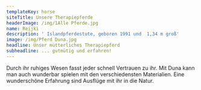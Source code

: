 ```yaml
---
templateKey: horse
siteTitle: Unsere Therapiepferde
headerImage: /img/1Alle Pferde.jpg
name: Reijki
description: ' Islandpferdestute, geboren 1991 und  1,34 m groß'
image: /img/Pferd Duna.jpg
headline: Unser mütterliches Therapiepferd
subheadline: ... gutmütig und erfahren!
---
```

Durch ihr ruhiges Wesen fasst jeder schnell Vertrauen zu ihr. Mit Duna kann man auch wunderbar spielen mit den verschiedensten Materialien. Eine wunderschöne Erfahrung sind Ausflüge mit ihr in die Natur.
